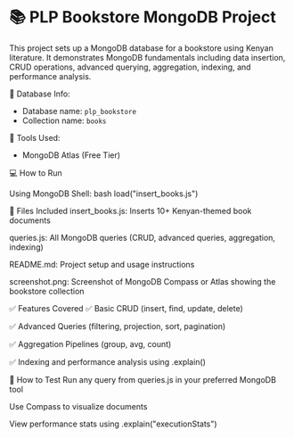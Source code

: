 # 📚 PLP Bookstore MongoDB Project

This project sets up a MongoDB database for a bookstore using Kenyan literature. It demonstrates MongoDB fundamentals including data insertion, CRUD operations, advanced querying, aggregation, indexing, and performance analysis.

📁 Database Info:
- Database name: `plp_bookstore`
- Collection name: `books`

🔧 Tools Used:
- MongoDB Atlas (Free Tier)

 💻 How to Run

 Using MongoDB Shell:
bash
load("insert_books.js")

📄 Files Included
insert_books.js: Inserts 10+ Kenyan-themed book documents

queries.js: All MongoDB queries (CRUD, advanced queries, aggregation, indexing)

README.md: Project setup and usage instructions

screenshot.png: Screenshot of MongoDB Compass or Atlas showing the bookstore collection

✅ Features Covered
✅ Basic CRUD (insert, find, update, delete)

✅ Advanced Queries (filtering, projection, sort, pagination)

✅ Aggregation Pipelines (group, avg, count)

✅ Indexing and performance analysis using .explain()

🧪 How to Test
Run any query from queries.js in your preferred MongoDB tool

Use Compass to visualize documents

View performance stats using .explain("executionStats")




